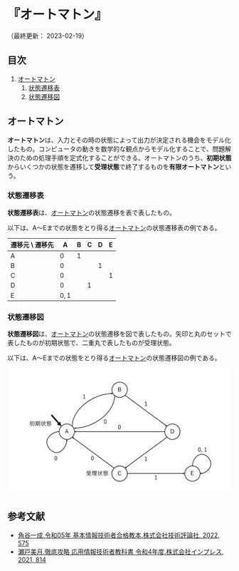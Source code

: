 # 『オートマトン』

（最終更新： 2023-02-19）


## 目次

1. [オートマトン](#オートマトン-1)
	1. [状態遷移表](#状態遷移表)
	1. [状態遷移図](#状態遷移図)


## オートマトン

**オートマトン**は、入力とその時の状態によって出力が決定される機会をモデル化したもの。コンピュータの動きを数学的な観点からモデル化することで、問題解決のための処理手順を定式化することができる。オートマトンのうち、**初期状態**からいくつかの状態を遷移して**受理状態**で終了するものを**有限オートマトン**という。

### 状態遷移表

**状態遷移表**は、[オートマトン](#オートマトン-1)の状態遷移を表で表したもの。

以下は、A～Eまでの状態をとり得る[オートマトン](#オートマトン-1)の状態遷移表の例である。

| 遷移元 \ 遷移先 |  A     |  B  |  C  |  D  |  E  |
| --------------- | ------ | --- | --- | --- | --- |
| A               | $0$    | $1$ |     |     |     |
| B               | $0$    |     |     | $1$ |     |
| C               | $0$    |     |     |     | $1$ |
| D               | $0$    |     | $1$ |     |     |
| E               | $0, 1$ |     |     |     |     |

### 状態遷移図

**状態遷移図**は、[オートマトン](#オートマトン-1)の状態遷移を図で表したもの。矢印と丸のセットで表したものが初期状態で、二重丸で表したものが受理状態。

以下は、A～Eまでの状態をとり得る[オートマトン](#オートマトン-1)の状態遷移図の例である。

![オートマトンの状態遷移図](../assets/images/automaton.png)


## 参考文献

- [角谷一成.令和05年 基本情報技術者合格教本.株式会社技術評論社, 2022, 575](https://gihyo.jp/book/2022/978-4-297-13164-7)
- [瀬戸美月.徹底攻略 応用情報技術者教科書 令和4年度.株式会社インプレス, 2021, 814](https://book.impress.co.jp/books/1121101057)
